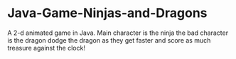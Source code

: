 # Java-Game-Ninjas-and-Dragons
A 2-d animated game in Java.
Main character is the ninja
the bad character is the dragon
dodge the dragon as they get faster and score as much treasure against the clock!
